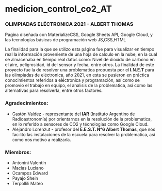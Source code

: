 # medicion_control_co2_AT
### OLIMPIADAS ELÉCTRONICA 2021 - ALBERT THOMAS

Pagina diseñada con MaterializeCSS, Google Sheets API, Google Cloud, y las tecnologías básicas de programación web JS,CSS,HTML

La finalidad para la que se utilizo esta página fue para visualizar en tiempo real la información proveniente de una hoja de calculo en la nube, en la cual se almacenaba en tiempo real datos como: Nivel de dioxido de carbono en el aire, peligrosidad, id del sensor y fecha, entre otros. La finalidad de este proyecto fue la de resolver una problematica propuesta por el __I.N.E.T__ para las olimpiadas de eléctronica, año 2021, en esta se pusieron en práctica conocimientos referidos a eléctronica y programación, así como se promovio el trabajo en equipo, el analisis de la problematica, así como las alternativas para resolverla, entre otros factores.

### Agradecimientos:
- Gastón Valdez - representante del __IAR__ (Instituto Argentino de Radioastronomía) por orientarnos en la resolución de la problematica, en lo referido a sensores de CO2 y técnologias como Google Cloud.
- Alejandro Lorenzut - profesor del __E.E.S.T. N°6 Albert Thomas__, que nos facilito las instalaciones de la escuela para resolver la problematica, así como nos motivo a realizarla.

### Miembros:
- Antonini Valentín
- Macias Luciano
- Ocampos Edward
- Payajo Shein
- Terpollili Mateo
